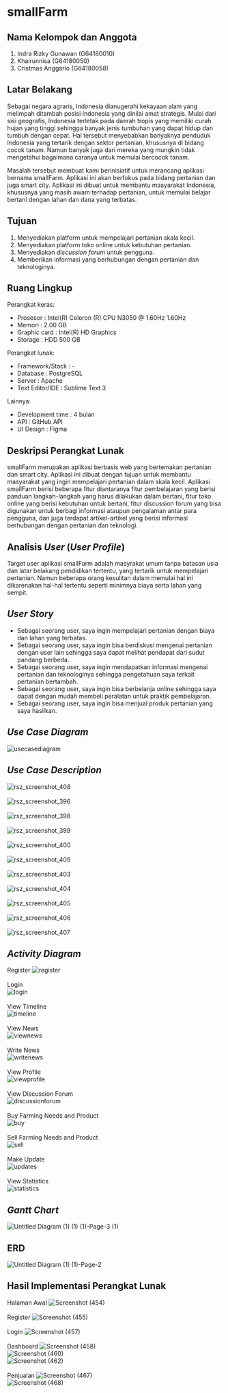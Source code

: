 # smallFarm

## Nama Kelompok dan Anggota
1. Indra Rizky Gunawan (G64180010)
2. Khairunnisa (G64180050)
3. Cristmas Anggario (G64180058)

## Latar Belakang
Sebagai negara agraris, Indonesia dianugerahi kekayaan alam yang melimpah ditambah posisi Indonesia yang dinilai amat strategis. Mulai dari sisi geografis, Indonesia terletak pada daerah tropis yang memiliki curah hujan yang tinggi sehingga banyak jenis tumbuhan yang dapat hidup dan tumbuh dengan cepat. Hal tersebut menyebabkan banyaknya penduduk Indonesia yang tertarik dengan sektor pertanian, khususnya di bidang cocok tanam. Namun banyak juga dari mereka yang mungkin tidak mengetahui bagaimana caranya untuk memulai bercocok tanam.

Masalah tersebut membuat kami berinisiatif untuk merancang aplikasi bernama smallFarm. Aplikasi ini akan berfokus pada bidang pertanian dan juga smart city. Aplikasi ini dibuat untuk membantu masyarakat Indonesia, khususnya yang masih awam terhadap pertanian, untuk memulai belajar bertani dengan lahan dan dana yang terbatas.

## Tujuan
1. Menyediakan platform untuk mempelajari pertanian skala kecil.
2. Menyediakan platform toko online untuk kebutuhan pertanian. 
3. Menyediakan _discussion forum_ untuk pengguna.
4. Memberikan informasi yang berhubungan dengan pertanian dan teknologinya.


## Ruang Lingkup
Perangkat keras:
  <ul>
    <li> Prosesor : Intel(R) Celeron (R) CPU N3050 @ 1.60Hz 1.60Hz </li>
    <li> Memori : 2.00 GB </li>
    <li> Graphic card : Intel(R) HD Graphics </li>
    <li> Storage : HDD 500 GB </li>
  </ul>
Perangkat lunak:
  <ul>
    <li> Framework/Stack : - </li>
    <li> Database : PostgreSQL </li>
    <li> Server : Apache </li>
    <li> Text Editor/IDE : Sublime Text 3 </li>
  </ul>
Lainnya:
  <ul>
     <li> Development time : 4 bulan </li>
     <li> API : GitHub API </li>
     <li> UI Design : Figma </li>
  </ul>

## Deskripsi Perangkat Lunak
smallFarm merupakan aplikasi berbasis web  yang bertemakan pertanian dan smart city. Aplikasi ini dibuat dengan tujuan untuk membantu masyarakat yang ingin mempelajari pertanian dalam skala kecil. Aplikasi smallFarm berisi beberapa fitur diantaranya fitur pembelajaran yang berisi panduan langkah-langkah yang harus dilakukan dalam bertani, fitur toko online yang berisi kebutuhan untuk bertani, fitur discussion forum yang bisa digunakan untuk berbagi informasi ataupun pengalaman antar para pengguna, dan juga terdapat artikel-artikel yang berisi informasi berhubungan dengan pertanian dan teknologi.
   
## Analisis _User_ (_User Profile_)
Target user aplikasi smallFarm adalah masyrakat umum tanpa batasan usia dan latar belakang pendidikan tertentu, yang tertarik untuk mempelajari pertanian. Namun beberapa orang kesulitan dalam memulai hal ini dikarenakan hal-hal tertentu seperti minimnya biaya serta lahan yang sempit. 

## _User Story_
<ul>
  <li> Sebagai seorang user, saya ingin mempelajari pertanian dengan biaya dan lahan yang terbatas. </li>
  <li> Sebagai seorang user, saya ingin bisa berdiskusi mengenai pertanian dengan user lain sehingga saya dapat melihat pendapat dari sudut pandang berbeda. </li>
  <li> Sebagai seorang user, saya ingin mendapatkan informasi mengenai pertanian dan teknologinya sehingga pengetahuan saya terkait pertanian bertambah. </li>
  <li> Sebagai seorang user, saya ingin bisa berbelanja online sehingga saya dapat dengan mudah membeli peralatan untuk praktik pembelajaran. </li>
  <li> Sebagai seorang user, saya ingin bisa menjual produk pertanian yang saya hasilkan. </li>
</ul>

## _Use Case Diagram_
![usecasediagram](https://user-images.githubusercontent.com/60083980/81585275-20c49b80-93de-11ea-96e0-739777f075bf.png)

## _Use Case Description_
![rsz_screenshot_408](https://user-images.githubusercontent.com/60083980/81689871-e104bf00-9484-11ea-840c-4143797fb9d8.png) <br/><br/>
![rsz_screenshot_396](https://user-images.githubusercontent.com/60083980/81679259-4e602200-947c-11ea-9491-812463732e2e.png) <br/><br/>
![rsz_screenshot_398](https://user-images.githubusercontent.com/60083980/81680825-f1656b80-947d-11ea-8848-b6e9d3c80fa3.png) <br/><br/>
![rsz_screenshot_399](https://user-images.githubusercontent.com/60083980/81681149-4d2ff480-947e-11ea-8ef7-b3118aa279ca.png) <br/><br/>
![rsz_screenshot_400](https://user-images.githubusercontent.com/60083980/81681634-98e29e00-947e-11ea-9bb1-12a9a977f112.png) <br/><br/>
![rsz_screenshot_409](https://user-images.githubusercontent.com/60083980/81690267-4193fc00-9485-11ea-9f44-0dc27c724d50.png) <br/><br/>
![rsz_screenshot_403](https://user-images.githubusercontent.com/60083980/81685468-42775e80-9482-11ea-9219-5729f3d1c5b4.png) <br/><br/>
![rsz_screenshot_404](https://user-images.githubusercontent.com/60083980/81686573-c92c3b80-9482-11ea-95d1-a1fefe76188d.png) <br/><br/>
![rsz_screenshot_405](https://user-images.githubusercontent.com/60083980/81686957-fc6eca80-9482-11ea-938c-4df195f6aa92.png) <br/><br/>
![rsz_screenshot_406](https://user-images.githubusercontent.com/60083980/81687772-69826000-9483-11ea-9a89-3393004a5259.png) <br/><br/>
![rsz_screenshot_407](https://user-images.githubusercontent.com/60083980/81687798-6d15e700-9483-11ea-9e16-6691410dfa63.png)

## _Activity Diagram_
Register
![register](https://user-images.githubusercontent.com/60083980/81586455-bca2d700-93df-11ea-953a-5c149472cfd9.png) <br/><br/>
Login <br/>
![login](https://user-images.githubusercontent.com/60083980/81592306-f7107200-93e7-11ea-9e03-3ca415a94a5b.png) <br/><br/>
View Timeline <br/>
![timeline](https://user-images.githubusercontent.com/60083980/81586868-6bdfae00-93e0-11ea-8955-44278df6ddfd.jpg) <br/><br/>
View News <br/>
![viewnews](https://user-images.githubusercontent.com/60083980/81586886-713cf880-93e0-11ea-8158-74a53198c125.png) <br/><br/>
Write News <br/>
![writenews](https://user-images.githubusercontent.com/60083980/81586867-6aae8100-93e0-11ea-93d9-c06a9b72589b.png) <br/><br/>
View Profile <br/>
![viewprofile](https://user-images.githubusercontent.com/60083980/81592657-7d2cb880-93e8-11ea-9368-c2e7cdb6304f.png) <br/><br/>
View Discussion Forum <br/>
![discussionforum](https://user-images.githubusercontent.com/60083980/81586869-6c784480-93e0-11ea-9c12-403354ef30a7.jpg) <br/><br/>
Buy Farming Needs and Product <br/>
![buy](https://user-images.githubusercontent.com/60083980/81586876-700bcb80-93e0-11ea-8374-acb4abd70d34.png) <br/><br/>
Sell Farming Needs and Product <br/>
![sell](https://user-images.githubusercontent.com/60083980/81586871-6da97180-93e0-11ea-9cb1-b97a154b52af.png) <br/><br/>
Make Update <br/>
![updates](https://user-images.githubusercontent.com/60083980/81586866-6a15ea80-93e0-11ea-8619-f5bfba55a166.png) <br/><br/>
View Statistics <br/>
![statistics](https://user-images.githubusercontent.com/60083980/81592677-83229980-93e8-11ea-8619-786e66a35a3e.png)

## _Gantt Chart_
![Untitled Diagram (1) (1) (1)-Page-3 (1)](https://user-images.githubusercontent.com/60083980/82171470-9a361f80-98f1-11ea-8573-32ef2598be81.png)

## ERD
![Untitled Diagram (1) (1)-Page-2](https://user-images.githubusercontent.com/60083980/82031096-8c9b5280-96c3-11ea-910e-e5839ce06864.png)

## Hasil Implementasi Perangkat Lunak
Halaman Awal
![Screenshot (454)](https://user-images.githubusercontent.com/60083980/82156593-31758580-98a6-11ea-9176-790f6c3074bd.png) <br/><br/>
Register
![Screenshot (455)](https://user-images.githubusercontent.com/60083980/82156636-7ef1f280-98a6-11ea-8d92-99042c2cfd59.png) <br/><br/>
Login
![Screenshot (457)](https://user-images.githubusercontent.com/60083980/82156649-96c97680-98a6-11ea-8311-1b7193c211e0.png) <br/><br/>
Dashboard
![Screenshot (458)](https://user-images.githubusercontent.com/60083980/82158895-f6c71980-98b4-11ea-92f0-3d147b74944a.png) <br/>
![Screenshot (460)](https://user-images.githubusercontent.com/60083980/82158981-7fde5080-98b5-11ea-95b5-3546f2e3e098.png) <br/>
![Screenshot (462)](https://user-images.githubusercontent.com/60083980/82159023-b74cfd00-98b5-11ea-9e4a-898220a481f3.png) <br/><br/>
Penjualan
![Screenshot (467)](https://user-images.githubusercontent.com/60083980/82172591-c69f6b00-98f4-11ea-8be7-c8135ab3f6fa.png) <br/>
![Screenshot (468)](https://user-images.githubusercontent.com/60083980/82172603-db7bfe80-98f4-11ea-9a88-47c34e94fe3c.png) <br/><br/>

